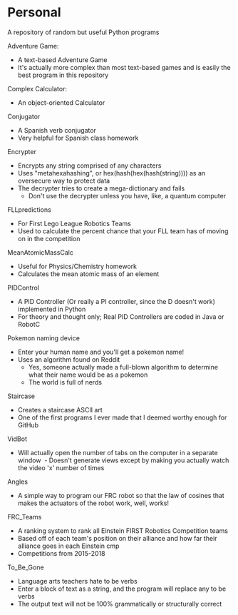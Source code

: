 # Personal
A repository of random but useful Python programs

Adventure Game:
  - A text-based Adventure Game
  - It's actually more complex than most text-based games and is easily the best program in this repository
  
Complex Calculator:
  - An object-oriented Calculator
  
Conjugator
  - A Spanish verb conjugator
  - Very helpful for Spanish class homework

Encrypter
  - Encrypts any string comprised of any characters
  - Uses "metahexahashing", or hex(hash(hex(hash(string)))) as an oversecure way to protect data
  - The decrypter tries to create a mega-dictionary and fails
    - Don't use the decrypter unless you have, like, a quantum computer

FLLpredictions
  - For First Lego League Robotics Teams
  - Used to calculate the percent chance that your FLL team has of moving on in the competition

MeanAtomicMassCalc
  - Useful for Physics/Chemistry homework
  - Calculates the mean atomic mass of an element

PIDControl
  - A PID Controller (Or really a PI controller, since the D doesn't work) implemented in Python
  - For theory and thought only; Real PID Controllers are coded in Java or RobotC

Pokemon naming device
  - Enter your human name and you'll get a pokemon name!
  - Uses an algorithm found on Reddit
    - Yes, someone actually made a full-blown algorithm to determine what their name would be as a pokemon
    - The world is full of nerds
    
Staircase
  - Creates a staircase ASCII art
  - One of the first programs I ever made that I deemed worthy enough for GitHub

VidBot
  - Will actually open the number of tabs on the computer in a separate window
  - Doesn't generate views except by making you actually watch the video 'x' number of times
  
Angles
  - A simple way to program our FRC robot so that the law of cosines that makes the actuators of the robot work, well, works!

FRC_Teams
  - A ranking system to rank all Einstein FIRST Robotics Competition teams
  - Based off of each team's position on their alliance and how far their alliance goes in each Einstein cmp
  - Competitions from 2015-2018

To_Be_Gone
  - Language arts teachers hate to be verbs
  - Enter a block of text as a string, and the program will replace any to be verbs
  - The output text will not be 100% grammatically or structurally correct
